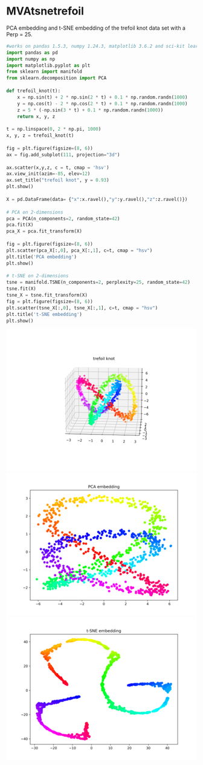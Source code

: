 # MVAtsnetrefoil
PCA embedding and t-SNE embedding of the trefoil knot data set with a
Perp = 25.

```python
#works on pandas 1.5.3, numpy 1.24.3, matplotlib 3.6.2 and sci-kit learn 1.2.2 
import pandas as pd
import numpy as np
import matplotlib.pyplot as plt
from sklearn import manifold
from sklearn.decomposition import PCA

def trefoil_knot(t):
    x = np.sin(t) + 2 * np.sin(2 * t) + 0.1 * np.random.randn(1000)
    y = np.cos(t) - 2 * np.cos(2 * t) + 0.1 * np.random.randn(1000)
    z = 5 * (-np.sin(3 * t) + 0.1 * np.random.randn(1000))
    return x, y, z

t = np.linspace(0, 2 * np.pi, 1000)
x, y, z = trefoil_knot(t)

fig = plt.figure(figsize=(8, 6))
ax = fig.add_subplot(111, projection="3d")

ax.scatter(x,y,z, c = t, cmap = 'hsv')
ax.view_init(azim=-85, elev=12)
ax.set_title("trefoil knot", y = 0.93)
plt.show()

X = pd.DataFrame(data= {"x":x.ravel(),"y":y.ravel(),"z":z.ravel()})

# PCA on 2-dimensions
pca = PCA(n_components=2, random_state=42)
pca.fit(X)
pca_X = pca.fit_transform(X)

fig = plt.figure(figsize=(8, 6))
plt.scatter(pca_X[:,0], pca_X[:,1], c=t, cmap = "hsv")
plt.title('PCA embedding')
plt.show()

# t-SNE on 2-dimensions
tsne = manifold.TSNE(n_components=2, perplexity=25, random_state=42)
tsne.fit(X)
tsne_X = tsne.fit_transform(X)
fig = plt.figure(figsize=(8, 6))
plt.scatter(tsne_X[:,0], tsne_X[:,1], c=t, cmap = "hsv")
plt.title('t-SNE embedding')
plt.show()
```
![MVAtsnetrefoil](MVAtsnetrefoil-1_python.png)
![MVAtsnetrefoil](MVAtsnetrefoil-2_python.png)
![MVAtsnetrefoil](MVAtsnetrefoil-3_python.png)